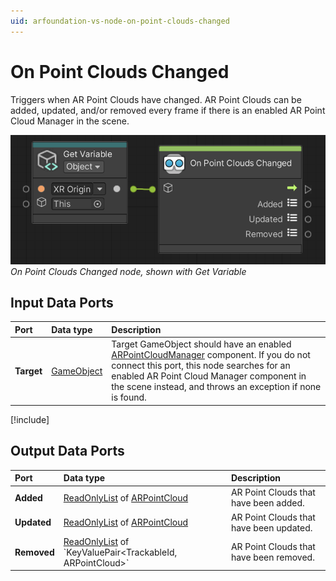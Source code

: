 ```yaml
---
uid: arfoundation-vs-node-on-point-clouds-changed
---
```

# On Point Clouds Changed

Triggers when AR Point Clouds have changed. AR Point Clouds can be added, updated, and/or removed every frame if there is an enabled AR Point Cloud Manager in the scene.

![On Point Clouds Changed](../../images/visual-scripting/vs-on-point-clouds-changed.png)<br/>*On Point Clouds Changed node, shown with Get Variable*

## Input Data Ports

| Port | Data type | Description |
| :--- | :-------- | :---------- |
| **Target** | [GameObject](xref:UnityEngine.GameObject) | Target GameObject should have an enabled [ARPointCloudManager](xref:arfoundation-point-clouds#ar-point-cloud-manager-component) component. If you do not connect this port, this node searches for an enabled AR Point Cloud Manager component in the scene instead, and throws an exception if none is found. |

[!include[](snippets/get-variable-tip.md)]

## Output Data Ports

| Port | Data type | Description |
| :--- | :-------- | :---------- |
| **Added** | [ReadOnlyList](xref:Unity.XR.CoreUtils.Collections.ReadOnlyList`1) of [ARPointCloud](xref:UnityEngine.XR.ARFoundation.ARPointCloud) | AR Point Clouds that have been added. |
| **Updated** | [ReadOnlyList](xref:Unity.XR.CoreUtils.Collections.ReadOnlyList`1) of [ARPointCloud](xref:UnityEngine.XR.ARFoundation.ARPointCloud) | AR Point Clouds that have been updated. |
| **Removed** | [ReadOnlyList](xref:Unity.XR.CoreUtils.Collections.ReadOnlyList`1) of `KeyValuePair<TrackableId, ARPointCloud>` | AR Point Clouds that have been removed. |
